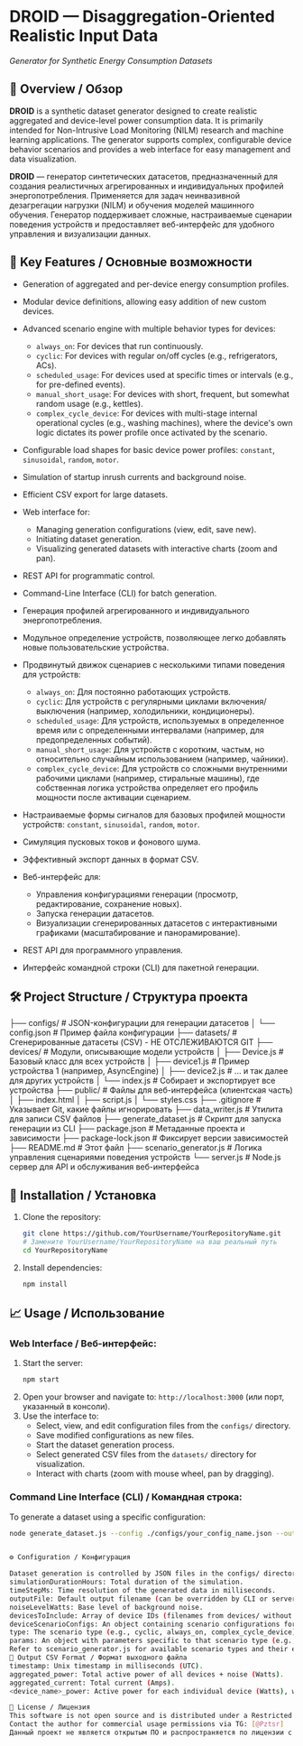# DROID — Disaggregation-Oriented Realistic Input Data
_Generator for Synthetic Energy Consumption Datasets_

## 📖 Overview / Обзор

**DROID** is a synthetic dataset generator designed to create realistic aggregated and device-level power consumption data. It is primarily intended for Non-Intrusive Load Monitoring (NILM) research and machine learning applications. The generator supports complex, configurable device behavior scenarios and provides a web interface for easy management and data visualization.

**DROID** — генератор синтетических датасетов, предназначенный для создания реалистичных агрегированных и индивидуальных профилей энергопотребления. Применяется для задач неинвазивной дезагрегации нагрузки (NILM) и обучения моделей машинного обучения. Генератор поддерживает сложные, настраиваемые сценарии поведения устройств и предоставляет веб-интерфейс для удобного управления и визуализации данных.

## 🎯 Key Features / Основные возможности

- Generation of aggregated and per-device energy consumption profiles.
- Modular device definitions, allowing easy addition of new custom devices.
- Advanced scenario engine with multiple behavior types for devices:
  - `always_on`: For devices that run continuously.
  - `cyclic`: For devices with regular on/off cycles (e.g., refrigerators, ACs).
  - `scheduled_usage`: For devices used at specific times or intervals (e.g., for pre-defined events).
  - `manual_short_usage`: For devices with short, frequent, but somewhat random usage (e.g., kettles).
  - `complex_cycle_device`: For devices with multi-stage internal operational cycles (e.g., washing machines), where the device's own logic dictates its power profile once activated by the scenario.
- Configurable load shapes for basic device power profiles: `constant`, `sinusoidal`, `random`, `motor`.
- Simulation of startup inrush currents and background noise.
- Efficient CSV export for large datasets.
- Web interface for:
  - Managing generation configurations (view, edit, save new).
  - Initiating dataset generation.
  - Visualizing generated datasets with interactive charts (zoom and pan).
- REST API for programmatic control.
- Command-Line Interface (CLI) for batch generation.

- Генерация профилей агрегированного и индивидуального энергопотребления.
- Модульное определение устройств, позволяющее легко добавлять новые пользовательские устройства.
- Продвинутый движок сценариев с несколькими типами поведения для устройств:
  - `always_on`: Для постоянно работающих устройств.
  - `cyclic`: Для устройств с регулярными циклами включения/выключения (например, холодильники, кондиционеры).
  - `scheduled_usage`: Для устройств, используемых в определенное время или с определенными интервалами (например, для предопределенных событий).
  - `manual_short_usage`: Для устройств с коротким, частым, но относительно случайным использованием (например, чайники).
  - `complex_cycle_device`: Для устройств со сложными внутренними рабочими циклами (например, стиральные машины), где собственная логика устройства определяет его профиль мощности после активации сценарием.
- Настраиваемые формы сигналов для базовых профилей мощности устройств: `constant`, `sinusoidal`, `random`, `motor`.
- Симуляция пусковых токов и фонового шума.
- Эффективный экспорт данных в формат CSV.
- Веб-интерфейс для:
  - Управления конфигурациями генерации (просмотр, редактирование, сохранение новых).
  - Запуска генерации датасетов.
  - Визуализации сгенерированных датасетов с интерактивными графиками (масштабирование и панорамирование).
- REST API для программного управления.
- Интерфейс командной строки (CLI) для пакетной генерации.

## 🛠️ Project Structure / Структура проекта

├── configs/ # JSON-конфигурации для генерации датасетов
│ └── config.json # Пример файла конфигурации
├── datasets/ # Сгенерированные датасеты (CSV) - НЕ ОТСЛЕЖИВАЮТСЯ GIT
├── devices/ # Модули, описывающие модели устройств
│ ├── Device.js # Базовый класс для всех устройств
│ ├── device1.js # Пример устройства 1 (например, AsyncEngine)
│ ├── device2.js # ... и так далее для других устройств
│ └── index.js # Собирает и экспортирует все устройства
├── public/ # Файлы для веб-интерфейса (клиентская часть)
│ ├── index.html
│ ├── script.js
│ └── styles.css
├── .gitignore # Указывает Git, какие файлы игнорировать
├── data_writer.js # Утилита для записи CSV файлов
├── generate_dataset.js # Скрипт для запуска генерации из CLI
├── package.json # Метаданные проекта и зависимости
├── package-lock.json # Фиксирует версии зависимостей
├── README.md # Этот файл
├── scenario_generator.js # Логика управления сценариями поведения устройств
└── server.js # Node.js сервер для API и обслуживания веб-интерфейса


## 🚀 Installation / Установка

1.  Clone the repository:
    ```bash
    git clone https://github.com/YourUsername/YourRepositoryName.git 
    # Замените YourUsername/YourRepositoryName на ваш реальный путь
    cd YourRepositoryName
    ```
2.  Install dependencies:
    ```bash
    npm install
    ```

## 📈 Usage / Использование

### Web Interface / Веб-интерфейс:

1.  Start the server:
    ```bash
    npm start
    ```
2.  Open your browser and navigate to: `http://localhost:3000` (или порт, указанный в консоли).
3.  Use the interface to:
    *   Select, view, and edit configuration files from the `configs/` directory.
    *   Save modified configurations as new files.
    *   Start the dataset generation process.
    *   Select generated CSV files from the `datasets/` directory for visualization.
    *   Interact with charts (zoom with mouse wheel, pan by dragging).

### Command Line Interface (CLI) / Командная строка:

To generate a dataset using a specific configuration:
```bash
node generate_dataset.js --config ./configs/your_config_name.json --output ./datasets/your_output_dataset.csv


⚙️ Configuration / Конфигурация

Dataset generation is controlled by JSON files in the configs/ directory. Key parameters include:
simulationDurationHours: Total duration of the simulation.
timeStepMs: Time resolution of the generated data in milliseconds.
outputFile: Default output filename (can be overridden by CLI or server logic).
noiseLevelWatts: Base level of background noise.
devicesToInclude: Array of device IDs (filenames from devices/ without .js) to include in the simulation.
deviceScenarioConfigs: An object containing scenario configurations for each included device. Each device entry specifies:
type: The scenario type (e.g., cyclic, always_on, complex_cycle_device).
params: An object with parameters specific to that scenario type (e.g., onDurationRangeMs for cyclic).
Refer to scenario_generator.js for available scenario types and their expected parameters.
📄 Output CSV Format / Формат выходного файла
timestamp: Unix timestamp in milliseconds (UTC).
aggregated_power: Total active power of all devices + noise (Watts).
aggregated_current: Total current (Amps).
<device_name>_power: Active power for each individual device (Watts), where <device_name> is the sanitized name of the device.

📜 License / Лицензия
This software is not open source and is distributed under a Restricted Commercial License.
Contact the author for commercial usage permissions via TG: [@Pztsr]
Данный проект не является открытым ПО и распространяется по лицензии с ограниченными коммерческими правами. Для получения разрешений на коммерческое использование свяжитесь с автором.